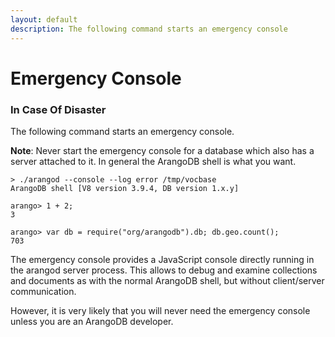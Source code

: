 ```yaml
---
layout: default
description: The following command starts an emergency console
---
```

Emergency Console
=================

### In Case Of Disaster

The following command starts an emergency console.

**Note**: Never start the emergency console for a database which also has a
server attached to it. In general the ArangoDB shell is what you want.

```
> ./arangod --console --log error /tmp/vocbase
ArangoDB shell [V8 version 3.9.4, DB version 1.x.y]

arango> 1 + 2;
3

arango> var db = require("org/arangodb").db; db.geo.count();
703

```

The emergency console provides a JavaScript console directly running in the
arangod server process. This allows to debug and examine collections and 
documents as with the normal ArangoDB shell, but without client/server
communication.

However, it is very likely that you will never need the emergency console
unless you are an ArangoDB developer.


